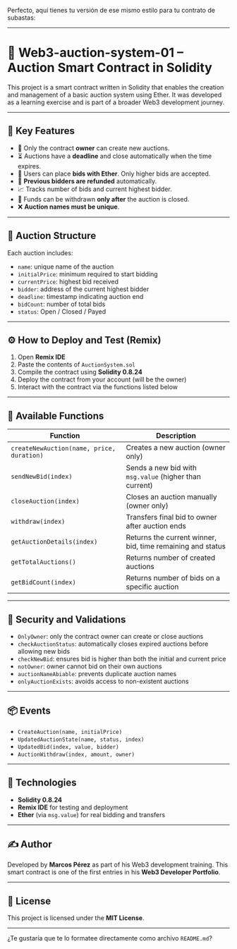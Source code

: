 Perfecto, aquí tienes tu versión de ese mismo estilo para tu contrato de subastas:

---

# 🛒 Web3-auction-system-01 – Auction Smart Contract in Solidity

This project is a smart contract written in Solidity that enables the creation and management of a basic auction system using Ether. It was developed as a learning exercise and is part of a broader Web3 development journey.

---

## 🚀 Key Features

* 👑 Only the contract **owner** can create new auctions.
* ⏳ Auctions have a **deadline** and close automatically when the time expires.
* 💸 Users can place **bids with Ether**. Only higher bids are accepted.
* 🔁 **Previous bidders are refunded** automatically.
* 📈 Tracks number of bids and current highest bidder.
* 🔐 Funds can be withdrawn **only after** the auction is closed.
* ❌ **Auction names must be unique**.

---

## 🧠 Auction Structure

Each auction includes:

* `name`: unique name of the auction
* `initialPrice`: minimum required to start bidding
* `currentPrice`: highest bid received
* `bidder`: address of the current highest bidder
* `deadline`: timestamp indicating auction end
* `bidCount`: number of total bids
* `status`: Open / Closed / Payed

---

## ⚙️ How to Deploy and Test (Remix)

1. Open **Remix IDE**
2. Paste the contents of `AuctionSystem.sol`
3. Compile the contract using **Solidity 0.8.24**
4. Deploy the contract from your account (will be the owner)
5. Interact with the contract via the functions listed below

---

## 🔘 Available Functions

| Function                                  | Description                                                |
| ----------------------------------------- | ---------------------------------------------------------- |
| `createNewAuction(name, price, duration)` | Creates a new auction (owner only)                         |
| `sendNewBid(index)`                       | Sends a new bid with `msg.value` (higher than current)     |
| `closeAuction(index)`                     | Closes an auction manually (owner only)                    |
| `withdraw(index)`                         | Transfers final bid to owner after auction ends            |
| `getAuctionDetails(index)`                | Returns the current winner, bid, time remaining and status |
| `getTotalAuctions()`                      | Returns number of created auctions                         |
| `getBidCount(index)`                      | Returns number of bids on a specific auction               |

---

## 🔐 Security and Validations

* `OnlyOwner`: only the contract owner can create or close auctions
* `checkAuctionStatus`: automatically closes expired auctions before allowing new bids
* `checkNewBid`: ensures bid is higher than both the initial and current price
* `notOwner`: owner cannot bid on their own auctions
* `auctionNameAbiable`: prevents duplicate auction names
* `onlyAuctionExists`: avoids access to non-existent auctions

---

## 📦 Events

* `CreateAuction(name, initialPrice)`
* `UpdatedAuctionState(name, status, index)`
* `UpdatedBid(index, value, bidder)`
* `AuctionWithdraw(index, amount, owner)`

---

## 🧱 Technologies

* **Solidity 0.8.24**
* **Remix IDE** for testing and deployment
* **Ether** (via `msg.value`) for real bidding and transfers

---

## ✍️ Author

Developed by **Marcos Pérez** as part of his Web3 development training.
This smart contract is one of the first entries in his **Web3 Developer Portfolio**.

---

## 📜 License

This project is licensed under the **MIT License**.

---

¿Te gustaría que te lo formatee directamente como archivo `README.md`?

